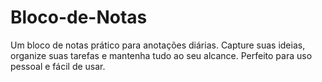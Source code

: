 # Bloco-de-Notas
Um bloco de notas prático para anotações diárias. Capture suas ideias, organize suas tarefas e mantenha tudo ao seu alcance. Perfeito para uso pessoal e fácil de usar.
